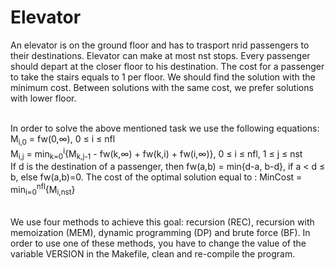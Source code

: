 # Elevator
An elevator is on the ground floor and has to trasport nrid passengers to their destinations. Elevator can make at most nst 
stops. Every passenger should depart at the closer floor to his destination. The cost for a passenger to take the stairs equals
to 1 per floor. We should find the solution with the minimum cost. Between solutions with the same cost, we prefer solutions 
with lower floor.<br /><br />

In order to solve the above mentioned task we use the following equations:<br />
M<sub>i,0</sub> = fw(0,∞), 0 ≤ i ≤ nfl<br />
M<sub>i,j</sub> = min<sub>k=0</sub><sup>i</sup>{M<sub>k,j-1</sub> - fw(k,∞) + fw(k,i) + fw(i,∞)}, 0 ≤ i ≤ nfl, 1 ≤ j ≤ nst<br />
If d is the destination of a passenger, then fw(a,b) = min{d-a, b-d}, if a < d ≤ b, else fw(a,b)=0.
The cost of the optimal solution equal to : MinCost = min<sub>i=0</sub><sup>nfl</sup>{M<sub>i,nst</sub>}
<br /><br />

We use four methods to achieve this goal: recursion (REC), recursion with memoization (MEM), dynamic programming (DP) and 
brute force (BF). In order to use one of these methods, you have to change the value of the variable VERSION in the Makefile,
clean and re-compile the program.
